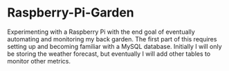 # Raspberry-Pi-Garden
Experimenting with a Raspberry Pi with the end goal of eventually automating and monitoring my back garden.
The first part of this requires setting up and becoming familiar with a MySQL database. Initially I will only be storing the weather forecast, but eventually I will add other tables to monitor other metrics. 
